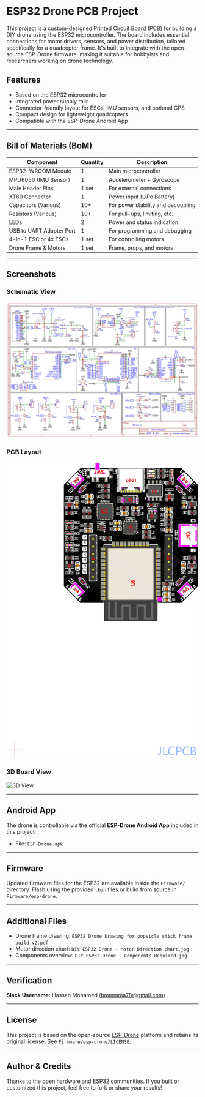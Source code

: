 # ESP32 Drone PCB Project

This project is a custom-designed Printed Circuit Board (PCB) for building a DIY drone using the ESP32 microcontroller. The board includes essential connections for motor drivers, sensors, and power distribution, tailored specifically for a quadcopter frame. It's built to integrate with the open-source ESP-Drone firmware, making it suitable for hobbyists and researchers working on drone technology.

## Features

- Based on the ESP32 microcontroller
- Integrated power supply rails
- Connector-friendly layout for ESCs, IMU sensors, and optional GPS
- Compact design for lightweight quadcopters
- Compatible with the ESP-Drone Android App

---

## Bill of Materials (BoM)

| Component                  | Quantity | Description                             |
|---------------------------|----------|-----------------------------------------|
| ESP32-WROOM Module        | 1        | Main microcontroller                    |
| MPU6050 (IMU Sensor)      | 1        | Accelerometer + Gyroscope               |
| Male Header Pins          | 1 set    | For external connections                |
| XT60 Connector            | 1        | Power input (LiPo Battery)              |
| Capacitors (Various)      | 10+      | For power stability and decoupling      |
| Resistors (Various)       | 10+      | For pull-ups, limiting, etc.            |
| LEDs                      | 2        | Power and status indication             |
| USB to UART Adapter Port  | 1        | For programming and debugging           |
| 4-in-1 ESC or 4x ESCs     | 1 set    | For controlling motors                  |
| Drone Frame & Motors      | 1 set    | Frame, props, and motors                |

---

## Screenshots

### Schematic View
![Schematic](./Schematic_ESP32-Drone.jpg)

### PCB Layout
![PCB Layout](./PCB_Top.png)

### 3D Board View
![3D View](./3D_View.jpg)


---

## Android App

The drone is controllable via the official **ESP-Drone Android App** included in this project:
- File: `ESP-Drone.apk`

---

## Firmware

Updated firmware files for the ESP32 are available inside the `Firmware/` directory. Flash using the provided `.bin` files or build from source in `Firmware/esp-drone`.

---

## Additional Files

- Drone frame drawing: `ESP32 Drone Drawing for popsicle stick frame build v2.pdf`
- Motor direction chart: `DIY ESP32 Drone - Motor Direction chart.jpg`
- Components overview: `DIY ESP32 Drone - Components Required.jpg`

---

## Verification

**Slack Username:** Hassan Mohamed (hmmmma78@gmail.com)

---

## License

This project is based on the open-source [ESP-Drone](https://github.com/espressif/esp-drone) platform and retains its original license. See `Firmware/esp-drone/LICENSE`.

---

## Author & Credits

Thanks to the open hardware and ESP32 communities. If you built or customized this project, feel free to fork or share your results!